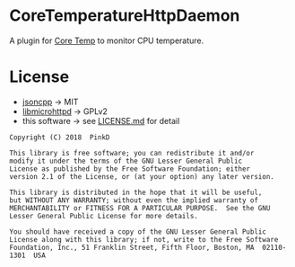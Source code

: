 # CoreTemperatureHttpDaemon

A plugin for [Core Temp](https://www.alcpu.com/CoreTemp/) to monitor CPU temperature.

# License

- [jsoncpp](https://github.com/open-source-parsers/jsoncpp) -> MIT
- [libmicrohttpd](https://www.gnu.org/software/libmicrohttpd/) -> GPLv2
- this software -> see [LICENSE.md](LICENSE.md) for detail


```
Copyright (C) 2018  PinkD

This library is free software; you can redistribute it and/or
modify it under the terms of the GNU Lesser General Public
License as published by the Free Software Foundation; either
version 2.1 of the License, or (at your option) any later version.

This library is distributed in the hope that it will be useful,
but WITHOUT ANY WARRANTY; without even the implied warranty of
MERCHANTABILITY or FITNESS FOR A PARTICULAR PURPOSE.  See the GNU
Lesser General Public License for more details.

You should have received a copy of the GNU Lesser General Public
License along with this library; if not, write to the Free Software
Foundation, Inc., 51 Franklin Street, Fifth Floor, Boston, MA  02110-1301  USA
```